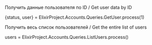 Получить данные пользователя по ID / Get user data by ID

{status, user} = ElixirProject.Accounts.Queries.GetUser.process(1)




Получить весь список пользователей / Get the entire list of users

users = ElixirProject.Accounts.Queries.ListUsers.process()